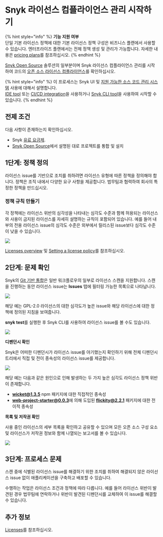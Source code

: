 # Snyk 라이선스 컴플라이언스 관리 시작하기

{% hint style="info" %}
**기능 지원 여부**\
단일 기본 라이선스 정책에 대한 기본 라이선스 정책 구성은 비즈니스 플랜에서 사용할 수 있습니다. 엔터프라이즈 플랜에서는 전체 정책 생성 및 관리가 가능합니다. 자세한 내용은 [pricing plans](https://snyk.io/plans/)를 참조하십시오.
{% endhint %}

[Snyk Open Source](https://docs.snyk.io/snyk-open-source/open-source-basics) 솔루션의 일부분이며 Snyk 라이선스 컴플라이언스 관리를 시작하여 코드의 [오픈 소스 라이선스 컴플라이언스](https://snyk.io/learn/open-source-licenses/)를 확인하십시오.

{% hint style="info" %}
이 프로세스는 Snyk UI 및 [지원 가능한 소스 코드 관리 시스템](../../../features/integrations/git-repository-scm-integrations/) 사용에 대해서 설명합니다.\
[IDE tool](https://docs.snyk.io/integrations/ide-tools) 또는 [CI/CD integration](https://docs.snyk.io/integrations/ci-cd-integrations)을 사용하거나 [Snyk CLI tool](https://docs.snyk.io/snyk-cli/guides-for-our-cli/getting-started-with-the-cli)을 사용하여 시작할 수 있습니다.
{% endhint %}

## 전제 조건



다음 사항이 존재하는지 확인하십시오.

* Snyk [유료 요금제](https://snyk.io/plans/).
* [Snyk Open Source](https://docs.snyk.io/getting-started/getting-started-snyk-products/getting-started-snyk-open-source)에서 설명된 대로 프로젝트를 통합 및 설치

## **1**단계: 정책 정의

라이선스 issue를 기반으로 조치를 취하려면 라이선스 유형에 따른 정책을 정의해야 합니다. 정책은 조직 내에서 다양한 요구 사항을 제공합니다. 법무팀과 협력하여 회사의 특정한 정책을 만드십시오.

### 정책 규칙 만들기

각 정책에는 라이선스 위반의 심각성을 나타내는 심각도 수준과 함께 허용되는 라이선스와 사용이 금지된 라이선스를 자세히 설명하는 규칙이 포함되어 있습니다. 예를 들어 내부의 전용 라이선스 issue의 심각도 수준은 외부에서 릴리스된 issue보다 심각도 수준이 낮을 수 있습니다.

![](../../../.gitbook/assets/license-policy.png)

[Licenses overview](https://docs.snyk.io/snyk-open-source/licenses) 및 [Setting a license policy](https://docs.snyk.io/snyk-open-source/license-policies/setting-a-license-policy)를 참조하십시오.

## 2단계: 문제 확인

Snyk의 [Git 기반 통합](https://support.snyk.io/hc/en-us/sections/360001138098-Git-repository-SCM-integrations)은 일반 워크플로우의 일부로 라이선스 스캔을 지원합니다. 스캔을 진행하는 동안 라이선스 issue는 **Issues** 탭에 필터링 가능한 목록으로 나타납니다.

![](<../../../.gitbook/assets/image3 (1).png>)

해당 예는 GPL-2.0 라이선스의 대한 심각도가 높은 issue와 해당 라이선스에 대한 정책에 정의된 지침을 보여줍니다.

**snyk test**를 실행한 후 Snyk CLI를 사용하여 라이선스 issue를 볼 수도 있습니다.

![](../../../.gitbook/assets/image2-1-.png)

**디펜던시 확인**

Snyk은 어떠한 디펜던시가 라이선스 issue를 야기했는지 확인하기 위해 전체 디펜던시 트리에서 직접 및 전이 종속성의 라이선스 issue를 제공합니다.

![](<../../../.gitbook/assets/image4 (1).png>)

해당 예는 다음과 같은 원인으로 인해 발생하는 두 가지 높은 심각도 라이선스 정책 위반이 존재합니다.

* **wicket@1.3.5** npm 패키지에 대한 직접적인 종속성
* **web-project-starter@0.0.3**에 의해 도입된 **flickity@2.2.1** 패키지에 대한 전이적 종속성

**목록 및 저작권 확인**

사용 중인 라이선스의 세부 목록을 확인하고 공유할 수 있으며 모든 오픈 소스 구성 요소 및 라이선스가 저작권 정보와 함께 나열되는 보고서를 볼 수 있습니다.

![](../../../.gitbook/assets/copyright.png)

## **3**단계: 프로세스 문제

스캔 중에 식별된 라이선스 issue를 해결하기 위한 조치를 취하여 해결되지 않은 라이선스 issue 없이 애플리케이션을 구축하고 배포할 수 있습니다.

수행하는 작업은 라이선스 조건과 정책에 따라 다릅니다. 예를 들어 라이선스 위반이 발견된 경우 법무팀에 연락하거나 위반이 발견된 디펜던시를 교체하여 이 issue를 해결할 수 있습니다.

## 추가 정보

[Licenses](./)를 참조하십시오.
